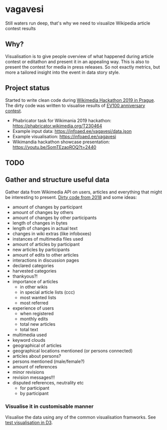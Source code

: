 # vagavesi
Still waters run deep, that's why we need to visualize Wikipedia article contest results

## Why?

Visualisation is to give people overview of what happened during article contest or editathon and present it in an appealing way. This is also to present the contest for media in press releases. So not exactly metrics, but more a tailored insight into the event in data story style.

## Project status

Started to write clean code during [Wikimedia Hackathon 2019 in Prague](https://phabricator.wikimedia.org/T216260). The dirty code was written to visualise results of [EV100 anniversary contest](https://ev100.miljonpluss.ut.ee/).

* Phabricator task for Wikimania 2019 hackathon: https://phabricator.wikimedia.org/T230464
* Example input data: https://infoaed.ee/vagavesi/data.json
* Example visualisation: https://infoaed.ee/vagavesi
* Wikimandia hackathon showcase presentation: https://youtu.be/SomTEzaoROQ?t=2440

## TODO

## Gather and structure useful data

Gather data from Wikimedia API on users, articles and everything that might be interesting to present. [Dirty code from 2018](https://gist.github.com/boamaod/2e2ad993059d10ee42b8ca43fc0c7f41) and some ideas:

* amount of changes by participant
* amount of changes by others
* amount of changes by other participants
* length of changes in bytes
* length of changes in actual text
* changes in wiki extras (like infoboxes)
* instances of multimedia files used
* amount of articles by participant
* new articles by participants
* amount of edits to other articles
* interactions in discussion pages
* declared categories
* harvested categories
* thankyous?!
* importance of articles
  - in other wikis
  - in special article lists (ccc)
  - most wanted lists
  - most referred
* experience of users
  - when registered
  - monthly edits
  - total new articles
  - total text
* multimedia used
* keyword clouds
* geographical of articles
* geographical locations mentioned (or persons connected)
* articles about persons?
* persons mentioned (male/female?)
* amount of references
* minor revisions
* revision messages!!!
* disputed references, neutrality etc
  - for participant
  - by participant

### Visualise it in customisable manner

Visualise the data using any of the common visualisation framworks. See [test visualisation in D3](https://ottmartens.github.io/Wiki-visuals-v2/).
